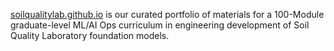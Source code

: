 [soilqualitylab.github.io](https://github.com/soilqualitylab/soilqualitylab.github.io) is our curated portfolio of materials for a 100-Module graduate-level ML/AI Ops curriculum in engineering development of Soil Quality Laboratory foundation models.
